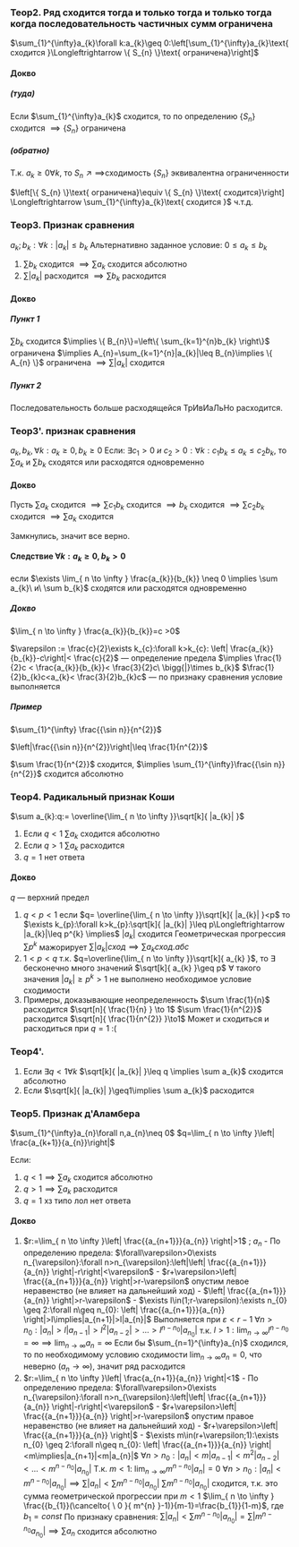 ### Теор2. Ряд сходится тогда и только тогда и только тогда когда последовательность частичных сумм ограничена

$\sum_{1}^{\infty}a_{k}\forall k:a_{k}\geq 0:\left[\sum_{1}^{\infty}a_{k}\text{ сходится }\Longleftrightarrow \{ S_{n} \}\text{ ограничена}\right]$

#### Докво 
##### (туда)

Если $\sum_{1}^{\infty}a_{k}$ сходится, то по определению $\{ S_{n} \}$ сходится $\implies \{ S_{n} \}$ ограничена

##### (обратно)

Т.к. $a_{k}\geq 0 \forall k$, то $S_{n}\nearrow\implies$сходимость $\{ S_{n} \}$ эквивалентна ограниченности

$\left[\{ S_{n} \}\text{ ограничена}\equiv \{ S_{n} \}\text{ сходится}\right] \Longleftrightarrow \sum_{1}^{\infty}a_{k}\text{ сходится }$
ч.т.д.
### Теор3. Признак сравнения

$a_{k};b_{k}:\forall k:|a_{k}|\leq b_{k}$ 
Альтернативно заданное условие: $0\leq a_{k} \leq b_{k}$

1. $\sum b_{k}$ сходится $\implies \sum a_{k}$ сходится абсолютно
2. $\sum |a_{k}|$ расходится $\implies \sum b_{k}$ расходится

#### Докво 
##### Пункт 1

 $\sum b_{k}$ сходится $\implies \{ B_{n}\}=\left\{  \sum_{k=1}^{n}b_{k}  \right\}$ ограничена $\implies A_{n}=\sum_{k=1}^{n}|a_{k}|\leq B_{n}\implies \{ A_{n} \}$ ограничена $\implies\sum |a_{k}|$ сходится 

##### Пункт 2
Последовательность больше расходящейся ТрИвИаЛьНо расходится. 
### Теор3'. признак сравнения

$a_{k},b_{k},\forall k:a_{k}\geq 0,b_{k} \geq0$
Если: $\exists c_{1}>0\ и\ c_{2}>0:\forall k:c_{1}b_{k}\leq a_{k}\leq c_{2}b_{k}$, то $\sum a_{k}$ и $\sum b_{k}$ сходятся или расходятся одновременно

#### Докво

Пусть $\sum a_{k}$ сходится $\implies \sum c_{1}b_{k}$ сходится $\implies b_{k}$ сходится $\implies \sum c_{2}b_{k}$ сходится $\implies \sum a_{k}$ сходится

Замкнулись, значит все верно.
#### Следствие $\forall k:a_{k}\geq 0,b_{k}>0$

если $\exists \lim_{ n \to \infty } \frac{a_{k}}{b_{k}} \neq 0 \implies \sum a_{k}\ и\ \sum b_{k}$ сходятся или расходятся одновременно

##### Докво

$\lim_{ n \to \infty } \frac{a_{k}}{b_{k}}=c >0$

$\varepsilon := \frac{c}{2}\exists k_{c}:\forall k>k_{c}: \left| \frac{a_{k}}{b_{k}}-c\right|< \frac{c}{2}$ — определение предела
$\implies \frac{1}{2}c < \frac{a_{k}}{b_{k}}< \frac{3}{2}c\ \bigg{|}\times b_{k}$
$\frac{1}{2}b_{k}c<a_{k}< \frac{3}{2}b_{k}c$ — по признаку сравнения условие выполняется
##### Пример

$\sum_{1}^{\infty} \frac{{\sin n}}{n^{2}}$

$\left|\frac{{\sin n}}{n^{2}}\right|\leq \frac{1}{n^{2}}$

$\sum \frac{1}{n^{2}}$ сходится, $\implies \sum_{1}^{\infty}\frac{{\sin n}}{n^{2}}$ сходится абсолютно

### Теор4. Радикальный признак Коши

$\sum a_{k}:q:= \overline{\lim_{ n \to \infty }}\sqrt[k]{ |a_{k}| }$

1. Если $q < 1$
   $\sum a_{k}$ сходится абсолютно
2. Если $q > 1$
   $\sum a_{k}$ расходится
3. $q=1$ нет ответа
   
#### Докво

$q$ — верхний предел

1. $q <p<1$ 
   если $q= \overline{\lim_{ n \to \infty }}\sqrt[k]{ |a_{k}| }<p$
   то $\exists k_{p}:\forall k>k_{p}:\sqrt[k]{ |a_{k}| }\leq p\Longleftrightarrow |a_{k}|\leq p^{k} \implies$ $|a_{k}|$ сходится
   Геометрическая прогрессия $\sum p^{k}$ мажорирует
   $\sum |a_{k}|сход\implies \sum a_{k}сход.абс$
2. $1 < p <q$
   т.к. $q=\overline{\lim_{ n \to \infty }}\sqrt[k]{ a_{k} }$, то $\exists$ бесконечно много значений $\sqrt[k]{ a_{k} }\geq p$ $\forall$ такого значения $|a_{k}|\geq p^{k}>1$ не выполнено необходимое условие сходимости
3. Примеры, доказывающие неопределенность
   $\sum \frac{1}{n}$ расходится $\sqrt[n]{ \frac{1}{n} } \to 1$
   $\sum \frac{1}{n^{2}}$ расходится $\sqrt[n]{ \frac{1}{n^{2}} }\to1$
   Может и сходиться и расходиться при $q=1$ :(
   
### Теор4'.

1. Если $\exists q<1\forall k$
   $\sqrt[k]{ |a_{k}| }\leq q \implies \sum a_{k}$ сходится абсолютно
2. Если $\sqrt[k]{ |a_{k}| }\geq1\implies \sum a_{k}$ расходится

### Теор5. Признак д'Аламбера

$\sum_{1}^{\infty}a_{n}\forall n,a_{n}\neq 0$
$q=\lim_{ n \to \infty }\left| \frac{a_{k+1}}{a_{n}}\right|$

Если:
1. $q<1\implies \sum a_{k}$ сходится абсолютно
2. $q > 1\implies \sum a_{k}$ расходится
3. $q=1$ хз типо лол нет ответа

#### Докво

1. $r:=\lim_{ n \to \infty }\left| \frac{{a_{n+1}}}{a_{n}} \right|>1$ ; $a_{n}$ 
	   - По определению предела: 
			 $\forall\varepsilon>0\exists n_{\varepsilon}:\forall n>n_{\varepsilon}:\left|\left| \frac{{a_{n+1}}}{a_{n}} \right|-r\right|<\varepsilon$
	   - $r+\varepsilon>\left| \frac{{a_{n+1}}}{a_{n}} \right|>r-\varepsilon$ опустим левое неравенство (не влияет на дальнейший ход)
	   - $\left| \frac{{a_{n+1}}}{a_{n}} \right|>r-\varepsilon$
	   -   $\exists l\in(1;r-\varepsilon):\exists n_{0} \geq 2:\forall n\geq n_{0}: \left| \frac{{a_{n+1}}}{a_{n}} \right|>l\implies|a_{n+1}|>l|a_{n}|$ 
	Выполняется при $\varepsilon < r-1$	
	$\forall n > n_{0}:|a_{n}|>l|a_{n-1}|>l^{2}|a_{n-2}|>\dots>l^{n-n_{0}}|a_{n_{0}}|$
	т.к. $l>1:\lim_{ n \to \infty }l^{n-n_{0}}=\infty\implies\lim_{ n \to \infty }a_{n}=\infty$ 
	Если бы $\sum_{n=1}^{\infty}a_{n}$ сходился, то по необходимому условию сходимости $\lim_{ n \to \infty }a_{n}=0$, что неверно ($a_{n}\to \infty$), значит ряд расходится
2. $r:=\lim_{ n \to \infty }\left| \frac{a_{n+1}}{a_{n}} \right|<1$
	   - По определению предела:
	 $\forall\varepsilon>0\exists n_{\varepsilon}:\forall n>n_{\varepsilon}:\left|\left| \frac{{a_{n+1}}}{a_{n}} \right|-r\right|<\varepsilon$
	   - $r+\varepsilon>\left| \frac{{a_{n+1}}}{a_{n}} \right|>r-\varepsilon$ опустим правое неравенство (не влияет на дальнейший ход)
	   - $r+\varepsilon>\left| \frac{{a_{n+1}}}{a_{n}} \right|$
	   - $\exists m\in(r+\varepsilon;1):\exists n_{0} \geq 2:\forall n\geq n_{0}: \left| \frac{{a_{n+1}}}{a_{n}} \right|<m\implies|a_{n+1}|<m|a_{n}|$ 
   $\forall n > n_{0}:|a_{n}|<m|a_{n-1}|<m^{2}|a_{n-2}|<\dots<m^{n-n_{0}}|a_{n_{0}}|$
   Т.к. $m < 1$: $\lim_{ n \to \infty }m^{n-n_{0}}|a_{n}|=0$ 
   $\forall n>n_{0}:|a_{n}|<m^{n-n_{0}}|a_{n_{0}}|\implies \sum |a_{n}| < \sum m^{n-n_{0}}|a_{n_{0}}|$
   $\sum m^{n-n_{0}}|a_{n_{0}}|$ сходится, т.к. это сумма геометрической прогрессии при $m < 1$
   $\lim_{ n \to \infty } \frac{{b_{1}}(\cancelto{ \ 0 }{ m^{n} }-1)}{m-1}=\frac{b_{1}}{1-m}$, где $b_{1}=const$
   По признаку сравнения:
	   $\sum|a_{n}|<\sum m^{n-n_{0}}|a_{n_{0}}| =\sum |m^{n-n_{0}}a_{n_{0}}|\implies \sum a_{n}$ сходится абсолютно
